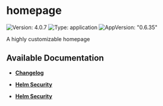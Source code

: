 # homepage

![Version: 4.0.7](https://img.shields.io/badge/Version-4.0.7-informational?style=flat-square) ![Type: application](https://img.shields.io/badge/Type-application-informational?style=flat-square) ![AppVersion: "0.6.35"](https://img.shields.io/badge/AppVersion-"0.6.35"-informational?style=flat-square)

A highly customizable homepage

## Available Documentation

- [**Changelog**](CHANGELOG)

- [**Helm Security**](container-security)

- [**Helm Security**](helm-security)

